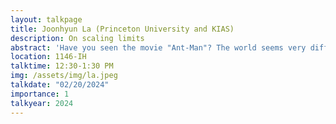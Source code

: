 ```yaml
---
layout: talkpage
title: Joonhyun La (Princeton University and KIAS)
description: On scaling limits
abstract: 'Have you seen the movie "Ant-Man"? The world seems very different, depending on your size (scale). People have developed the "physics" of different scales, for example, fluid dynamics for everyday scales, kinetic theory for smaller ones, and molecular dynamics for even smaller ones. One natural question would be: is the world fundamentally, not only apparently, different, depending on your scale? One way of approaching this question is to figure out if we can derive physics (equation) of larger scales as a reasonable limit of that of smaller scales. In this talk, we will briefly take a look at such scaling limits.'
location: 1146-IH
talktime: 12:30-1:30 PM
img: /assets/img/la.jpeg
talkdate: "02/20/2024"
importance: 1
talkyear: 2024
---
```


<!-- note that the "description" is actually the talk title -->
